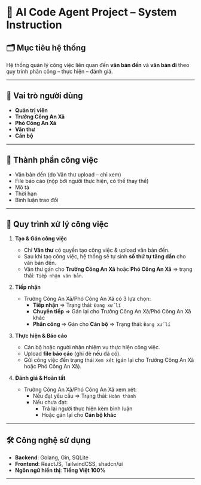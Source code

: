 
# 📘 AI Code Agent Project – System Instruction

## 🗂️ Mục tiêu hệ thống
Hệ thống quản lý công việc liên quan đến **văn bản đến** và **văn bản đi** theo quy trình phân công – thực hiện – đánh giá.

---

## 👥 Vai trò người dùng
- **Quản trị viên**
- **Trưởng Công An Xã**
- **Phó Công An Xã**
- **Văn thư**
- **Cán bộ**

---

## 📄 Thành phần công việc
- Văn bản đến (do Văn thư upload – chỉ xem)
- File báo cáo (nộp bởi người thực hiện, có thể thay thế)
- Mô tả
- Thời hạn
- Bình luận trao đổi

---

## 🔁 Quy trình xử lý công việc

1. **Tạo & Gán công việc**
   - Chỉ **Văn thư** có quyền tạo công việc & upload văn bản đến.
   - Sau khi tạo công việc, hệ thống sẽ tự sinh **số thứ tự tăng dần** cho văn bản đến.
   - Văn thư gán cho **Trưởng Công An Xã** hoặc **Phó Công An Xã** ⇒ trạng thái: `Tiếp nhận văn bản`.

2. **Tiếp nhận**
   - Trưởng Công An Xã/Phó Công An Xã có 3 lựa chọn:
     - **Tiếp nhận** ⇒ Trạng thái: `Đang xử lí`
     - **Chuyển tiếp** ⇒ Gán lại cho Trưởng Công An Xã/Phó Công An Xã khác
     - **Phân công** ⇒ Gán cho **Cán bộ** ⇒ Trạng thái: `Đang xử lí`

3. **Thực hiện & Báo cáo**
   - Cán bộ hoặc người nhận nhiệm vụ thực hiện công việc.
   - Upload **file báo cáo** (ghi đè nếu đã có).
   - Gửi công việc đến trạng thái `Xem xét` (gán lại cho Trưởng Công An Xã hoặc Phó Công An Xã).

4. **Đánh giá & Hoàn tất**
   - Trưởng Công An Xã/Phó Công An Xã xem xét:
     - Nếu đạt yêu cầu ⇒ Trạng thái: `Hoàn thành`
     - Nếu chưa đạt:
       - Trả lại người thực hiện kèm bình luận
       - Hoặc gán lại cho **Cán bộ khác**

---

## 🛠️ Công nghệ sử dụng
- **Backend**: Golang, Gin, SQLite
- **Frontend**: ReactJS, TailwindCSS, shadcn/ui
- **Ngôn ngữ hiển thị**: **Tiếng Việt 100%**

---

